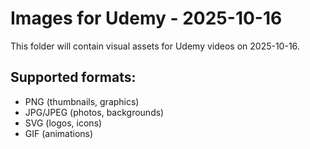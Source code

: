 # Images for Udemy - 2025-10-16

This folder will contain visual assets for Udemy videos on 2025-10-16.

## Supported formats:
- PNG (thumbnails, graphics)
- JPG/JPEG (photos, backgrounds)
- SVG (logos, icons)
- GIF (animations)

